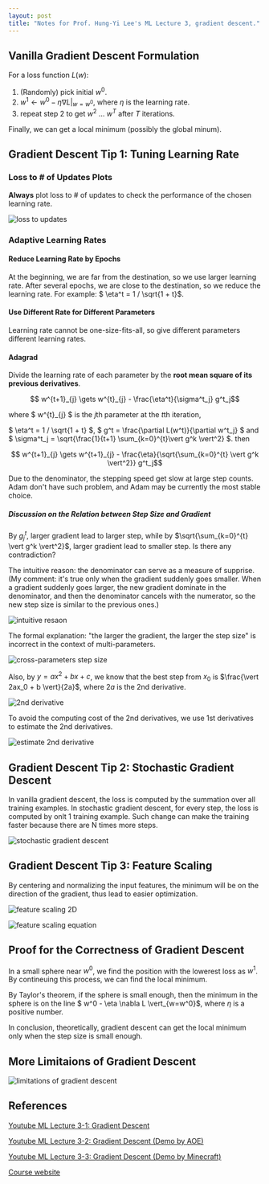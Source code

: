 ```yaml
---
layout: post
title: "Notes for Prof. Hung-Yi Lee's ML Lecture 3, gradient descent."
---
```


## Vanilla Gradient Descent Formulation

For a loss function $L(w)$:
 1. (Randomly) pick initial $w^0$.
 2. $w^1 \gets w^0 - \eta \nabla L \vert_{w=w^0}$, where $\eta$ is the learning rate.
 3. repeat step 2 to get $w^2$ ... $w^T$ after $T$ iterations.

Finally, we can get a local minimum (possibly the global minum).

## Gradient Descent Tip 1: Tuning Learning Rate

### Loss to # of Updates Plots

**Always** plot loss to # of updates to check the performance of the chosen learning rate.

![loss to updates](https://baliuzeger.github.io/sjl/assets/images/HYL_ML_03/loss-updates.png)

### Adaptive Learning Rates

#### Reduce Learning Rate by Epochs

At the beginning, we are far from the destination, so we use larger learning rate. After several epochs, we are close to the destination, so we reduce the learning rate. For example: $ \eta^t = 1 / \sqrt{1 + t}$.

#### Use Different Rate for Different Parameters

Learning rate cannot be one-size-fits-all, so give different parameters different learning rates.

#### Adagrad

Divide the learning rate of each parameter by the **root mean square of its previous derivatives**.

$$ w^{t+1}_{j} \gets w^{t}_{j} - \frac{\eta^t}{\sigma^t_j} g^t_j$$

where $ w^{t}_{j} $ is the $j$th parameter at the $t$th iteration, 

$ \eta^t = 1 / \sqrt{1 + t} $, 
$ g^t = \frac{\partial L(w^t)}{\partial w^t_j} $ and 
$ \sigma^t_j = \sqrt{\frac{1}{t+1} \sum_{k=0}^{t}\vert g^k \vert^2} $. then

$$ w^{t+1}_{j} \gets w^{t+1}_{j} - \frac{\eta}{\sqrt{\sum_{k=0}^{t} \vert g^k \vert^2}} g^t_j$$

Due to the denominator, the stepping speed get slow at large step counts. Adam don't have such problem, and Adam may be currently the most stable choice.

##### Discussion on the Relation between Step Size and Gradient

By $g^t_j$, larger gradient lead to larger step, while by $\sqrt{\sum_{k=0}^{t} \vert g^k \vert^2}$, larger gradient lead to smaller step. Is there any contradiction?

The intuitive reason: the denominator can serve as a measure of supprise. (My comment: it's true only when the gradient suddenly goes smaller. When a gradient suddenly goes larger, the new gradient dominate in the denominator, and then the denominator cancels with the numerator, so the new step size is similar to the previous ones.)

![intuitive resaon](https://baliuzeger.github.io/sjl/assets/images/HYL_ML_03/intuitive.png)

The formal explanation: "the larger the gradient, the larger the step size" is incorrect in the context of multi-parameters.

![cross-parameters step size](https://baliuzeger.github.io/sjl/assets/images/HYL_ML_03/x-param-step-size.png)

Also, by $y = a x^2 + bx + c$, we know that the best step from $x_0$ is $\frac{\vert 2ax_0 + b \vert}{2a}$, where $2a$ is the 2nd derivative.

![2nd derivative](https://baliuzeger.github.io/sjl/assets/images/HYL_ML_03/2nd-derivative.png)

To avoid the computing cost of the 2nd derivatives, we use 1st derivatives to estimate the 2nd derivatives.

![estimate 2nd derivative](https://baliuzeger.github.io/sjl/assets/images/HYL_ML_03/esitmate-2nd.png)

## Gradient Descent Tip 2: Stochastic Gradient Descent

In vanilla gradient descent, the loss is computed by the summation over all training examples. In stochastic gradient descent, for every step, the loss is computed by onlt 1 training example. Such change can make the training faster because there are N times more steps.

![stochastic gradient descent](https://baliuzeger.github.io/sjl/assets/images/HYL_ML_03/sgd.png)

## Gradient Descent Tip 3: Feature Scaling

By centering and normalizing the input features, the minimum will be on the direction of the gradient, thus lead to easier optimization.

![feature scaling 2D](https://baliuzeger.github.io/sjl/assets/images/HYL_ML_03/feature-scaling-2d.png)

![feature scaling equation](https://baliuzeger.github.io/sjl/assets/images/HYL_ML_03/feature-scaling-equation.png)

## Proof for the Correctness of Gradient Descent

In a small sphere near $w^0$, we find the position with the lowerest loss as $w^1$. By contineuing this process, we can find the local minimum.

By Taylor's theorem, if the sphere is small enough, then the minimum in the sphere is on the line $ w^0 - \eta \nabla L \vert_{w=w^0}$, where $\eta$ is a positive number.

In conclusion, theoretically, gradient descent can get the local minimum only when the step size is small enough.

## More Limitaions of Gradient Descent

![limitations of gradient descent](https://baliuzeger.github.io/sjl/assets/images/HYL_ML_03/limitations.png)

## References
[Youtube ML Lecture 3-1: Gradient Descent](https://www.youtube.com/watch?v=yKKNr-QKz2Q&list=PLJV_el3uVTsPy9oCRY30oBPNLCo89yu49&index=6)

[Youtube ML Lecture 3-2: Gradient Descent (Demo by AOE)](https://www.youtube.com/watch?v=1_HBTJyWgNA&list=PLJV_el3uVTsPy9oCRY30oBPNLCo89yu49&index=7)

[Youtube ML Lecture 3-3: Gradient Descent (Demo by Minecraft)](https://www.youtube.com/watch?v=wzPAInDF_gI&list=PLJV_el3uVTsPy9oCRY30oBPNLCo89yu49&index=8)

[Course website](http://speech.ee.ntu.edu.tw/~tlkagk/courses_ML17_2.html)
